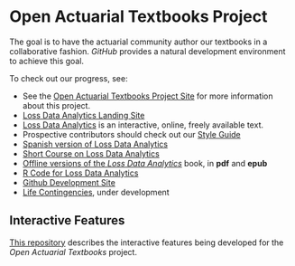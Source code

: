 
# Open Actuarial Textbooks Project 

The goal is to have the actuarial community author our textbooks in a collaborative fashion. *GitHub* provides a natural development environment to achieve this goal. 


To check out our progress, see:

*  See the [Open Actuarial Textbooks Project Site](https://sites.google.com/a/wisc.edu/loss-data-analytics/) for more information about this project.
*  [Loss Data Analytics Landing Site](https://openacttexts.github.io/)
*  [Loss Data Analytics](https://openacttexts.github.io/Loss-Data-Analytics/index.html) is an interactive, online, freely available text.
* Prospective contributors should check out our [Style Guide](https://OpenActTexts.github.io/StyleGuideLDA/index.html)
*  [Spanish version of Loss Data Analytics](https://openacttexts.github.io/LDASpanish/)
*  [Short Course on Loss Data Analytics](https://openacttexts.github.io/LDACourse1/)
*  [Offline versions of the *Loss Data Analytics*](https://ewfrees.github.io/Loss-Data-Analytics/DownloadOffline.html) book, in **pdf** and **epub**
*  [R Code for Loss Data Analytics](https://openacttexts.github.io/LDARcode)
*  [Github Development Site](https://github.com/OpenActTextDev)
*  [Life Contingencies](https://openacttextdev.github.io/LifeCon/), under development

## Interactive Features

[This repository](https://openacttextdev.github.io/InteractiveFeatures/) describes the interactive features being developed for the *Open Actuarial Textbooks* project.


